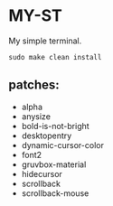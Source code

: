 # MY-ST
My simple terminal.
```
sudo make clean install
```

## patches:
* alpha
* anysize
* bold-is-not-bright
* desktopentry
* dynamic-cursor-color
* font2
* gruvbox-material
* hidecursor
* scrollback
* scrollback-mouse
